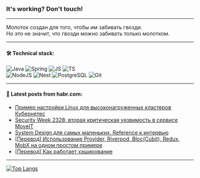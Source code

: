 ### It's working? Don't touch!

---
Молоток создан для того, чтобы им забивать гвозди. <br>
Но это не значит, что гвозди можно забивать только молотком.

---

#### 🛠️ Technical stack:

![Java](https://img.shields.io/badge/Java-informational?logo=Oracle&style=flat&logoColor=white&color=FF4500)
![Spring](https://img.shields.io/badge/SpringBoot-informational?logo=SpringBoot&style=flat&logoColor=white&color=6495ED)
![JS](https://img.shields.io/badge/JS-informational?logo=javaScript&style=flat&logoColor=black&color=F7Df1E)
![TS](https://img.shields.io/badge/TypeScript-informational?logo=typeScript&style=flat&logoColor=black&color=0667A8)  <br>
![NodeJS](https://img.shields.io/badge/NodeJS-informational?logo=node.js&style=flat&logoColor=white&color=43853D)
![Nest](https://img.shields.io/badge/NestJS-informational?logo=NestJS&style=flat&logoColor=white&color=red)
![PostgreSQL](https://img.shields.io/badge/PostgreSQL-informational?logo=PostgreSQL&style=flat&logoColor=white&color=DAA520)
![Git](https://img.shields.io/badge/Git-informational?logo=git&style=flat&logoColor=white&color=778899)

___

#### 💬 Latest posts from habr.com:

<!-- BLOG-POST-LIST:START -->
- [Пример настройки Linux для высоконагруженных кластеров Кубернетес](https://habr.com/ru/articles/747118/?utm_source=habrahabr&utm_medium=rss&utm_campaign=747118)
- [Security Week 2328: вторая критическая уязвимость в сервисе MoveIT](https://habr.com/ru/companies/kaspersky/articles/747052/?utm_source=habrahabr&utm_medium=rss&utm_campaign=747052)
- [System Design для самых маленьких. Reference к интервью](https://habr.com/ru/articles/747112/?utm_source=habrahabr&utm_medium=rss&utm_campaign=747112)
- [[Перевод] Использование Provider, Riverpod, Bloc&lpar;Cubit&rpar;, Redux, MobX на одном простом примере](https://habr.com/ru/articles/747062/?utm_source=habrahabr&utm_medium=rss&utm_campaign=747062)
- [[Перевод] Как работает хэширование](https://habr.com/ru/companies/ruvds/articles/747084/?utm_source=habrahabr&utm_medium=rss&utm_campaign=747084)
<!-- BLOG-POST-LIST:END -->

---
[![Top Langs](https://github-readme-stats-git-master-advtsetting-gmailcom.vercel.app/api/top-langs/?username=zloylis&langs_count=10&hide_title=false&title_color=e6edf3&size_weight=0.5&count_weight=0.5&layout=compact&hide_border=true&theme=dracula)](https://github.com/zloylis)

<!-- ![GitHub stats](https://github-readme-stats-git-master-advtsetting-gmailcom.vercel.app/api?username=zloylis&show_icons=true&hide_border=true&theme=dracula&hide_title=true&include_all_commits=true&count_private=true&hide=contribs&hide_rank=true) -->
